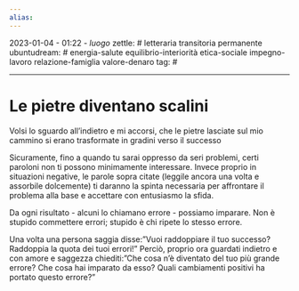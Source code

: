 ```yaml
---
alias: 
---
```

2023-01-04 - 01:22 - *luogo*
zettle: # letteraria transitoria permanente
ubuntudream: # energia-salute equilibrio-interiorità etica-sociale impegno-lavoro relazione-famiglia valore-denaro 
tag: #

---
# Le pietre diventano scalini

Volsi lo sguardo all’indietro e mi accorsi, che le pietre lasciate sul mio cammino si erano trasformate in gradini verso il successo

Sicuramente, fino a quando tu sarai oppresso da seri problemi, certi paroloni non ti possono minimamente interessare. Invece proprio in situazioni negative, le parole sopra citate (leggile ancora una volta e assorbile dolcemente) ti daranno la spinta necessaria per affrontare il problema alla base e accettare con entusiasmo la sfida.

Da ogni risultato - alcuni lo chiamano errore - possiamo imparare. Non è stupido commettere errori; stupido è chi ripete lo stesso errore.

Una volta una persona saggia disse:”Vuoi raddoppiare il tuo successo? Raddoppia la quota dei tuoi errori!” Perciò, proprio ora guardati indietro e con amore e saggezza chiediti:”Che cosa n’è diventato del tuo più grande errore? Che cosa hai imparato da esso? Quali cambiamenti positivi ha portato questo errore?”
